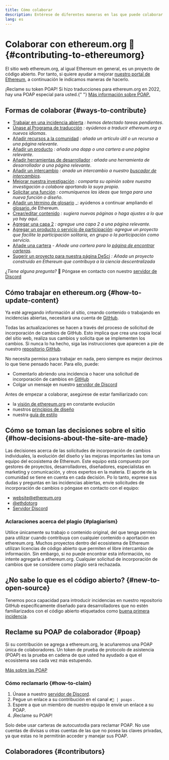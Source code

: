 ```yaml
---
title: Cómo colaborar
description: Entérese de diferentes maneras en las que puede colaborar con ethereum.org.
lang: es
---
```


# Colaborar con ethereum.org 🦄 {#contributing-to-ethereumorg}

El sitio web ethereum.org, al igual Ethereum en general, es un proyecto de código abierto. Por tanto, si quiere ayudar a mejorar [nuestro portal de Ethereum](/about/), a continuación le indicamos maneras de hacerlo.

<InfoBanner shouldCenter emoji=":tada:">
  ¡Reclame su token POAP! Si hizo traducciones para ethereum.org en 2022, hay una POAP especial para usted.{" "}
  <a href="#poap">Más información sobre POAP.</a>
</InfoBanner>

## Formas de colaborar {#ways-to-contribute}

- [Trabajar en una incidencia abierta](https://github.com/ethereum/ethereum-org-website/issues) _: hemos detectado tareas pendientes_.
- [Únase al Programa de traducción](/contributing/translation-program/) _: ayúdenos a traducir ethereum.org a nuevos idiomas_.
- [Añadir recursos a la comunidad](/contributing/content-resources/) _: añada un artículo útil o un recurso a una página relevante_.
- [Añadir un producto](/contributing/adding-products/) _: añada una dapp o una cartera a una página relevante_.
- [Añadir herramientas de desarrollador](/contributing/adding-developer-tools/) _: añada una herramienta de desarrollador a una página relevante_.
- [Añadir un intercambio](/contributing/adding-exchanges/) _: anada un intercambio a nuestro [buscador de intercambios](/get-eth/#country-picker)_.
- [Mejorar nuestra investigación](https://www.notion.so/efdn/Ethereum-org-User-Persona-Memo-b44dc1e89152457a87ba872b0dfa366c) _: comparta su opinión sobre nuestra investigación o colabore aportando la suya propia_.
- [Solicitar una función](https://github.com/ethereum/ethereum-org-website/issues/new?assignees=&labels=feature+%3Asparkles%3A&projects=&template=feature_request.yaml&title=Feature+request) _: comuníquenos las ideas que tenga para una nueva función o diseño_.
- [Añadir un término de glosario](/contributing/adding-glossary-terms) \_: ayúdenos a continuar ampliando el [glosario](/glossary/)\_de Ethereum.
- [Crear/editar contenido](/contributing/#how-to-update-content) _: sugiera nuevas páginas o haga ajustes a lo que ya hay aquí_.
- [ Agregar una capa 2](/contributing/adding-layer-2s/) _: agregue una capa 2 a una página relevante._
- [Agregar un producto o servicio de participación](/contributing/adding-staking-products/): _agregue un proyecto que facilite la participación solitaria, en grupo o la participación como servicio_.
- [Añade una cartera](/contributing/adding-wallets/) _- Añade una cartera para la [página de encontrar carteras](/wallets/find-wallet/)._
- [Sugerir un proyecto para nuestra página DeSci](/contributing/adding-desci-projects/) _: Añada un proyecto construido en Ethereum que contribuya a la ciencia descentralizada_

_¿Tiene alguna pregunta?_ 🤔 Póngase en contacto con nuestro [servidor de Discord](https://discord.gg/ethereum-org)

## Cómo trabajar en ethereum.org {#how-to-update-content}

Ya esté agregando información al sitio, creando contenido o trabajando en incidencias abiertas, necesitará una cuenta de [GitHub](https://github.com).

Todas las actualizaciones se hacen a través del proceso de solicitud de incorporación de cambios de GitHub. Esto implica que crea una copia local del sitio web, realiza sus cambios y solicita que se implementen los cambios. Si nunca lo ha hecho, siga las instrucciones que aparecen a pie de nuestro [repositorio GitHub](https://github.com/ethereum/ethereum-org-website).

No necesita permiso para trabajar en nada, pero siempre es mejor decirnos lo que tiene pensado hacer. Para ello, puede:

- Comentarlo abriendo una incidencia o hacer una solicitud de incorporación de cambios en [GitHub](https://github.com/ethereum/ethereum-org-website)
- Colgar un mensaje en nuestro [servidor de Discord](https://discord.gg/ethereum-org)

Antes de empezar a colaborar, asegúrese de estar familiarizado con:

- la [visión de ethereum.org](/about/) en constante evolución
- nuestros [principios de diseño](/contributing/design-principles/)
- nuestra [guía de estilo](/contributing/style-guide/)

## Cómo se toman las decisiones sobre el sitio {#how-decisions-about-the-site-are-made}

Las decisiones acerca de las solicitudes de incorporación de cambios individuales, la evolución del diseño y las mejoras importantes las toma un equipo del ecosistema de Ethereum. Este equipo está compuesto por gestores de proyectos, desarrolladores, diseñadores, especialistas en marketing y comunicación, y otros expertos en la materia. El aporte de la comunidad se tiene en cuenta en cada decisión. Po lo tanto, exprese sus dudas y preguntas en las incidencias abiertas, envíe solicitudes de incorporación de cambios o póngase en contacto con el equipo:

- [website@ethereum.org](mailto:website@ethereum.org)
- [@ethdotorg](https://twitter.com/ethdotorg)
- [Servidor Discord](https://discord.gg/ethereum-org)

### Aclaraciones acerca del plagio {#plagiarism}

Utilice únicamente su trabajo o contenido original, del que tenga permiso para utilizar cuando contribuya con cualquier contenido o aportación en ethereum.org. Muchos proyectos dentro del ecosistema de Ethereum utilizan licencias de código abierto que permiten el libre intercambio de información. Sin embargo, si no puede encontrar esta información, no intente agregarla a ethereum.org. Cualquier solicitud de incorporación de cambios que se considere como plagio será rechazada.

## ¿No sabe lo que es el código abierto? {#new-to-open-source}

Tenemos poca capacidad para introducir incidencias en nuestro repositorio GitHub específicamente diseñado para desarrolladores que no estén familiarizados con el código abierto etiquetados como [buena primera incidencia](https://github.com/ethereum/ethereum-org-website/issues?q=is%3Aopen+is%3Aissue+label%3A%22good+first+issue%22).

## Reclame su POAP de colaborador {#poap}

Si su contribución se agrega a ethereum.org, le acuñaremos una POAP única de colaboradores. Un token de prueba de protocolo de asistencia (POAP) es la prueba en cadena de que usted ha ayudado a que el ecosistema sea cada vez más estupendo.

[Más sobre las POAP](https://www.poap.xyz/)

### Cómo reclamarlo {#how-to-claim}

1. Únase a nuestro [servidor de Discord](https://discord.gg/ethereum-org).
2. Pegue un enlace a su contribución en el canal `#🥇 | poaps` [](https://discord.com/channels/714888181740339261/804005643211898911).
3. Espere a que un miembro de nuestro equipo le envíe un enlace a su POAP.
4. ¡Reclame su POAP!

Solo debe usar carteras de autocustodia para reclamar POAP. No use cuentas de divisas u otras cuentas de las que no posea las claves privadas, ya que estas no le permitirán acceder y manejar sus POAP.

## Colaboradores {#contributors}

<Contributors />
